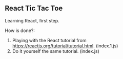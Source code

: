 ## React Tic Tac Toe

Learning React, first step.

How is done?:

1. Playing with the React tutorial from https://reactjs.org/tutorial/tutorial.html. (index.1.js)
2. Do it yourself the same tutorial. (index.js)
